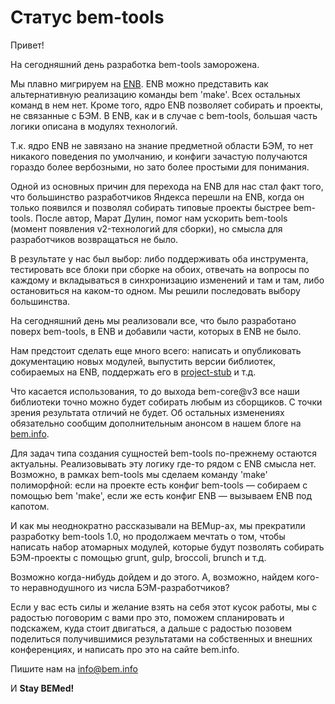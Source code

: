 # Статус bem-tools

Привет!

На сегодняшний день разработка bem-tools заморожена.

Мы плавно мигрируем на [ENB](http://enb-make.info/). ENB можно представить как альтернативную реализацию команды bem 'make'. Всех остальных команд в нем нет. Кроме того, ядро ENB позволяет собирать и проекты, не связанные с БЭМ. В ENB, как и в случае с bem-tools, большая часть логики описана в модулях технологий.

Т.к. ядро ENB не завязано на знание предметной области БЭМ, то нет никакого поведения по умолчанию, и конфиги зачастую получаются гораздо более вербозными, но зато более простыми для понимания.

Одной из основных причин для перехода на ENB для нас стал факт того, что большинство разработчиков Яндекса перешли на ENB, когда он только появился и позволял собирать типовые проекты быстрее bem-tools. После автор, Марат Дулин, помог нам ускорить bem-tools (момент появления v2-технологий для сборки), но смысла для разработчиков возвращаться не было.

В результате у нас был выбор: либо поддерживать оба инструмента, тестировать все блоки при сборке на обоих, отвечать на вопросы по каждому и вкладываться в синхронизацию изменений и там и там, либо остановиться на каком-то одном. Мы решили последовать выбору большинства.

На сегодняшний день мы реализовали все, что было разработано поверх bem-tools, в ENB и добавили части, которых в ENB не было.

Нам предстоит сделать еще много всего: написать и опубликовать документацию новых модулей, выпустить версии библиотек, собираемых на ENB, поддержать его в [project-stub](https://ru.bem.info/tutorials/project-stub/) и т.д.

Что касается использования, то до выхода bem-core@v3 все наши библиотеки точно можно будет собирать любым из сборщиков. С точки зрения результата отличий не будет. Об остальных изменениях обязательно сообщим дополнительным анонсом в нашем блоге на [bem.info](https://ru.bem.info/blog).

Для задач типа создания сущностей bem-tools по-прежнему остаются актуальны. Реализовывать эту логику где-то рядом с ENB смысла нет. Возможно, в рамках bem-tools мы сделаем команду 'make' полиморфной: если на проекте есть конфиг bem-tools — собираем с помощью bem 'make', если же есть конфиг ENB — вызываем ENB под капотом.

И как мы неоднократно рассказывали на BEMup-ах, мы прекратили разработку bem-tools 1.0, но продолжаем мечтать о том, чтобы написать набор атомарных модулей, которые будут позволять собирать БЭМ-проекты с помощью grunt, gulp, broccoli, brunch и т.д.

Возможно когда-нибудь дойдем и до этого. А, возможно, найдем кого-то неравнодушного из числа БЭМ-разработчиков?

Если у вас есть силы и желание взять на себя этот кусок работы, мы с радостью поговорим с вами про это, поможем спланировать и подскажем, куда стоит двигаться, а дальше с радостью позовем поделиться получившимися результатами на собственных и внешних конференциях, и написать про это на сайте bem.info.

Пишите нам на [info@bem.info](mailto:info@bem.info)

И **Stay BEMed!**
